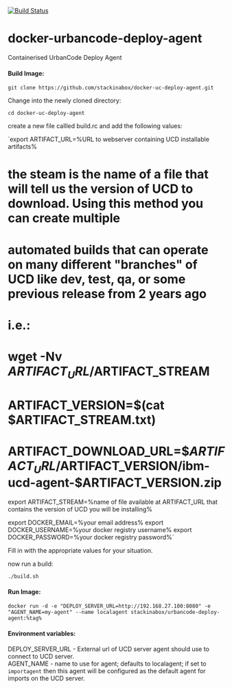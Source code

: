 [![Build Status](https://travis-ci.org/stackinabox/docker-uc-deploy-agent.svg?branch=master)](https://travis-ci.org/stackinabox/docker-uc-deploy-agent)

# docker-urbancode-deploy-agent
Containerised UrbanCode Deploy Agent

#### **Build Image:**<br />

`git clone https://github.com/stackinabox/docker-uc-deploy-agent.git`

Change into the newly cloned directory:  

`cd docker-uc-deploy-agent`  

create a new file callled build.rc and add the following values:

`export ARTIFACT_URL=%URL to webserver containing UCD installable artifacts%

# the steam is the name of a file that will tell us the version of UCD to download.  Using this method you can create multiple
# automated builds that can operate on many different "branches" of UCD like dev, test, qa, or some previous release from 2 years ago
# i.e.:
#  wget -Nv $ARTIFACT_URL/$ARTIFACT_STREAM
#  ARTIFACT_VERSION=$(cat $ARTIFACT_STREAM.txt)
#  ARTIFACT_DOWNLOAD_URL=$$ARTIFACT_URL/$ARTIFACT_VERSION/ibm-ucd-agent-$ARTIFACT_VERSION.zip
export ARTIFACT_STREAM=%name of file available at ARTIFACT_URL that contains the version of UCD you will be installing%

export DOCKER_EMAIL=%your email address%
export DOCKER_USERNAME=%your docker registry username%
export DOCKER_PASSWORD=%your docker registry password%`

Fill in with the appropriate values for your situation.
	
now run a build:  

`./build.sh`

#### **Run Image:**<br />
`docker run -d -e "DEPLOY_SERVER_URL=http://192.168.27.100:8080" -e "AGENT_NAME=my-agent" --name localagent stackinabox/urbancode-deploy-agent:%tag%` 
  

#### Environment variables:  

DEPLOY_SERVER_URL - External url of UCD server agent should use to connect to UCD server.  
AGENT_NAME - name to use for agent; defaults to localagent; if set to `importagent` then this agent will be configured as the default agent for imports on the UCD server. 

